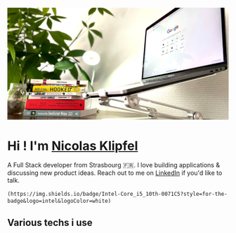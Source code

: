 ![Cover](https://github.com/Klipfel-Nicolas/Klipfel-Nicolas/blob/main/img/autodidact.jpeg)

# **Hi ! I'm** [Nicolas Klipfel](https://nicolas-klipfel.fr/)

A Full Stack developer from Strasbourg 🇫🇷. I love building applications & discussing new product ideas. Reach out to me on [LinkedIn](https://www.linkedin.com/in/nicolas-klipfel/) if you'd like to talk.

	(https://img.shields.io/badge/Intel-Core_i5_10th-0071C5?style=for-the-badge&logo=intel&logoColor=white)

## Various techs i use



